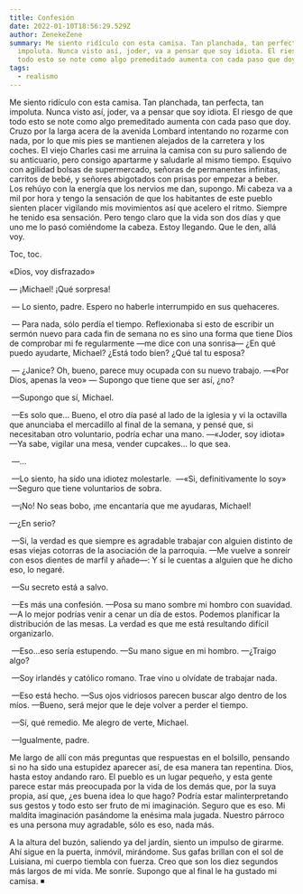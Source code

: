 ```yaml
---
title: Confesión
date: 2022-01-10T18:56:29.529Z
author: ZenekeZene
summary: Me siento ridículo con esta camisa. Tan planchada, tan perfecta, tan
  impoluta. Nunca visto así, joder, va a pensar que soy idiota. El riesgo de que
  todo esto se note como algo premeditado aumenta con cada paso que doy.
tags:
  - realismo
---
```

<!--StartFragment-->

Me siento ridículo con esta camisa. Tan planchada, tan perfecta, tan impoluta. Nunca visto así, joder, va a pensar que soy idiota. El riesgo de que todo esto se note como algo premeditado aumenta con cada paso que doy. Cruzo por la larga acera de la avenida Lombard intentando no rozarme con nada, por lo que mis pies se mantienen alejados de la carretera y los coches. El viejo Charles casi me arruina la camisa con su puro saliendo de su anticuario, pero consigo apartarme y saludarle al mismo tiempo. Esquivo con agilidad bolsas de supermercado, señoras de permanentes infinitas, carritos de bebé, y señores abigotados con prisas por empezar a beber. Los rehúyo con la energía que los nervios me dan, supongo. Mi cabeza va a mil por hora y tengo la sensación de que los habitantes de este pueblo sienten placer vigilando mis movimientos así que acelero el ritmo. Siempre he tenido esa sensación. Pero tengo claro que la vida son dos días y que uno me lo pasó comiéndome la cabeza. Estoy llegando. Que le den, allá voy. 

Toc, toc. 

«Dios, voy disfrazado» 

— ¡Michael! ¡Qué sorpresa! 

 — Lo siento, padre. Espero no haberle interrumpido en sus quehaceres. 

 — Para nada, sólo perdía el tiempo. Reflexionaba si esto de escribir un sermón nuevo para cada fin de semana no es sino una forma que tiene Dios de comprobar mi fe regularmente —me dice con una sonrisa— ¿En qué puedo ayudarte, Michael? ¿Está todo bien? ¿Qué tal tu esposa? 

 — ¿Janice? Oh, bueno, parece muy ocupada con su nuevo trabajo. —«Por Dios, apenas la veo» — Supongo que tiene que ser así, ¿no? 

 —Supongo que sí, Michael. 

 —Es solo que... Bueno, el otro día pasé al lado de la iglesia y vi la octavilla que anunciaba el mercadillo al final de la semana, y pensé que, si necesitaban otro voluntario, podría echar una mano. —«Joder, soy idiota» —Ya sabe, vigilar una mesa, vender cupcakes... lo que sea. 

 —... 

 —Lo siento, ha sido una idiotez molestarle.  —«Si, definitivamente lo soy» —Seguro que tiene voluntarios de sobra. 

 —¡No! No seas bobo, ¡me encantaría que me ayudaras, Michael! 

—¿En serio? 

 —Si, la verdad es que siempre es agradable trabajar con alguien distinto de esas viejas cotorras de la asociación de la parroquia. —Me vuelve a sonreír con esos dientes de marfil y añade—: Y si le cuentas a alguien que he dicho eso, lo negaré. 

 —Su secreto está a salvo. 

 —Es más una confesión. —Posa su mano sombre mi hombro con suavidad. —A lo mejor podrías venir a cenar un día de estos. Podemos planificar la distribución de las mesas. La verdad es que me está resultando difícil organizarlo. 

 —Eso...eso sería estupendo. —Su mano sigue en mi hombro. —¿Traigo algo? 

 —Soy irlandés y católico romano. Trae vino u olvídate de trabajar nada. 

 —Eso está hecho. —Sus ojos vidriosos parecen buscar algo dentro de los míos. —Bueno, será mejor que le deje volver a perder el tiempo. 

 —Sí, qué remedio. Me alegro de verte, Michael. 

 —Igualmente, padre. 

Me largo de allí con más preguntas que respuestas en el bolsillo, pensando si no ha sido una estupidez aparecer así, de esa manera tan repentina. Dios, hasta estoy andando raro. El pueblo es un lugar pequeño, y esta gente parece estar más preocupada por la vida de los demás que, por la suya propia, así que, ¿es buena idea lo que hago? Podría estar malinterpretando sus gestos y todo esto ser fruto de mi imaginación. Seguro que es eso. Mi maldita imaginación pasándome la enésima mala jugada. Nuestro párroco es una persona muy agradable, sólo es eso, nada más. 

A la altura del buzón, saliendo ya del jardín, siento un impulso de girarme. Ahí sigue en la puerta, inmóvil, mirándome. Sus gafas brillan con el sol de Luisiana, mi cuerpo tiembla con fuerza. Creo que son los diez segundos más largos de mi vida. Me sonríe. Supongo que al final le ha gustado mi camisa. ◾ 

<!--EndFragment-->